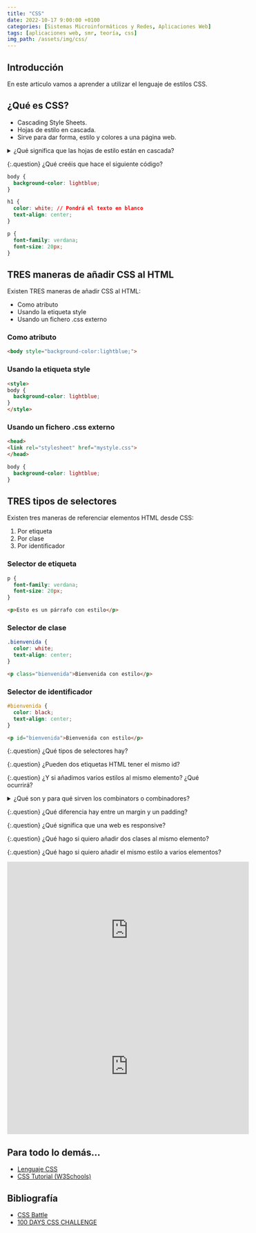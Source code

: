 ```yaml
---
title: "CSS"
date: 2022-10-17 9:00:00 +0100
categories: [Sistemas Microinformáticos y Redes, Aplicaciones Web]
tags: [aplicaciones web, smr, teoría, css]
img_path: /assets/img/css/
---
```


## Introducción

En este articulo vamos a aprender a utilizar el lenguaje de estilos CSS.

## ¿Qué es CSS?

- Cascading Style Sheets.
- Hojas de estilo en cascada.
- Sirve para dar forma, estilo y colores a una página web.

<details class="card mb-2">
  <summary class="card-header question">¿Qué significa que las hojas de estilo están en cascada?</summary>
  <div class="card-body" markdown="1">

Significa que el orden en el que se procesa el CSS influye a la hora de resolver conflictos.

Aunque esto no es totalmente cierto como se indica en el artículo [¿Qué es la Cascada CSS?](https://lenguajecss.com/css/cascada-css/que-es-cascada/).
    
<!-- Comentario para que no se descuajeringue la cosa -->
  </div>
</details>

{:.question}
¿Qué creéis que hace el siguiente código?

```css
body {
  background-color: lightblue;
}

h1 {
  color: white; // Pondrá el texto en blanco
  text-align: center;
}

p {
  font-family: verdana;
  font-size: 20px;
}
```

## TRES maneras de añadir CSS al HTML

Existen TRES maneras de añadir CSS al HTML:

- Como atributo
- Usando la etiqueta style
- Usando un fichero .css externo

### Como atributo

```html
<body style="background-color:lightblue;">
```

### Usando la etiqueta style

```html
<style>
body {
  background-color: lightblue;
}
</style>
```

### Usando un fichero .css externo

```html
<head>
<link rel="stylesheet" href="mystyle.css">
</head>
```

```css
body {
  background-color: lightblue;
}
```

## TRES tipos de selectores

Existen tres maneras de referenciar elementos HTML desde CSS:

1. Por etiqueta
1. Por clase
1. Por identificador

### Selector de etiqueta

```css
p {
  font-family: verdana;
  font-size: 20px;
}
```

```html
<p>Esto es un párrafo con estilo</p>
```

### Selector de clase

```css
.bienvenida {
  color: white;
  text-align: center;
}
```

```html
<p class="bienvenida">Bienvenida con estilo</p>
```

### Selector de identificador

```css
#bienvenida {
  color: black;
  text-align: center;
}
```

```html
<p id="bienvenida">Bienvenida con estilo</p>
```

{:.question}
¿Qué tipos de selectores hay? 

{:.question}
¿Pueden dos etiquetas HTML tener el mismo id?

{:.question}
¿Y si añadimos varios estilos al mismo elemento? ¿Qué ocurrirá?

<details class="card mb-2">
  <summary class="card-header question">¿Qué son y para qué sirven los combinators o combinadores?</summary>
  <div class="card-body" markdown="1">

Al margen de la selección «básica» de elementos a través de CSS, que suele realizarse mediante clases e IDs, existe un amplio abanico de métodos para seleccionar elementos dependiendo de la estructura del documento HTML denominados combinadores CSS:

| Nombre  | Símbolo  | Ejemplo  | Significado |
|---|---|---|---|
| Agrupación de selectores  | `,`  | `p, a, div { }` | Se aplican estilos a varios elementos. |
| Selector descendiente  | Espacio | `#page div { }` | Se aplican estilos a elementos dentro de otros. |
| Selector hijo  | `>`  | `#page > div { }` | Se aplican estilos a elementos hijos directos. |
| Selector hermano adyacente  | `+` | `div + div { }` | Se aplican estilos a elementos que siguen a otros. |
| Selector hermano general  | `~`  | `div ~ div { }` | Se aplican estilos a elementos al mismo nivel. |
| Selector universal  | `*`  | `#page * { }`  | Se aplican estilos a todos los elementos. |

<!-- Comentario para que no se descuajeringue la cosa -->
  </div>
</details>

{:.question}
¿Qué diferencia hay entre un margin y un padding?

{:.question}
¿Qué significa que una web es responsive?

{:.question}
¿Qué hago si quiero añadir dos clases al mismo elemento?

{:.question}
¿Qué hago si quiero añadir el mismo estilo a varios elementos?

<iframe width="560" height="315" src="https://www.youtube.com/embed/3yM5uXp-T_0" title="YouTube video player" frameborder="0" allow="accelerometer; autoplay; clipboard-write; encrypted-media; gyroscope; picture-in-picture" allowfullscreen></iframe>

<iframe width="560" height="315" src="https://www.youtube.com/embed/hfnMLsWQb1w" title="YouTube video player" frameborder="0" allow="accelerometer; autoplay; clipboard-write; encrypted-media; gyroscope; picture-in-picture" allowfullscreen></iframe>

## Para todo lo demás... 

- [Lenguaje CSS](https://lenguajecss.com/css/)
- [CSS Tutorial (W3Schools)](https://www.w3schools.com/css/default.asp)

## Bibliografía

- [CSS Battle](https://cssbattle.dev/)
- [100 DAYS CSS CHALLENGE](https://100dayscss.com/)